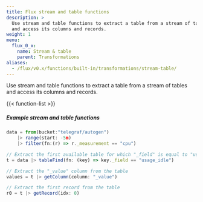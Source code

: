 ```yaml
---
title: Flux stream and table functions
description: >
  Use stream and table functions to extract a table from a stream of tables
  and access its columns and records.
weight: 1
menu:
  flux_0_x:
    name: Stream & table
    parent: Transformations
aliases:
  - /flux/v0.x/functions/built-in/transformations/stream-table/
---
```


Use stream and table functions to extract a table from a stream of tables and access its
columns and records.

{{< function-list >}}

##### Example stream and table functions
```js
data = from(bucket:"telegraf/autogen")
    |> range(start: -5m)
    |> filter(fn:(r) => r._measurement == "cpu")

// Extract the first available table for which "_field" is equal to "usage_idle"
t = data |> tableFind(fn: (key) => key._field == "usage_idle")

// Extract the "_value" column from the table
values = t |> getColumn(column: "_value")

// Extract the first record from the table
r0 = t |> getRecord(idx: 0)
```
